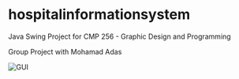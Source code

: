 # hospitalinformationsystem

Java Swing Project for CMP 256 - Graphic Design and Programming

Group Project with Mohamad Adas

![GUI](https://github.com/TaufiqSyed/hospitalinformationsystem/assets/61982529/16b9a0bb-7b38-4a26-9763-58cb5aaf6eba)
